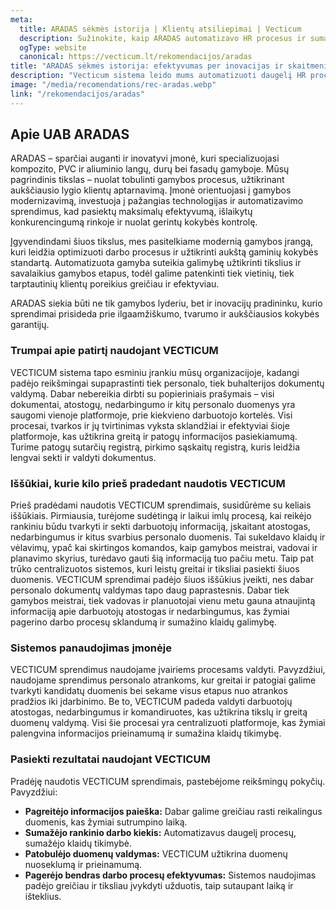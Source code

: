 ```yaml
---
meta:
  title: ARADAS sėkmės istorija | Klientų atsiliepimai | Vecticum
  description: Sužinokite, kaip ARADAS automatizavo HR procesus ir sumažino administracinę naštą naudodami Vecticum sistemą. Tikra klientų patirtis.
  ogType: website
  canonical: https://vecticum.lt/rekomendacijos/aradas
title: "ARADAS sėkmės istorija: efektyvumas per inovacijas ir skaitmenizaciją"
description: "Vecticum sistema leido mums automatizuoti daugelį HR procesų ir sumažinti administracinę naštą. Puikus sprendimas skirtingo dydžio įmonėms."
image: "/media/recomendations/rec-aradas.webp"
link: "/rekomendacijos/aradas"
---
```


## Apie UAB ARADAS

ARADAS – sparčiai auganti ir inovatyvi įmonė, kuri specializuojasi kompozito, PVC ir aliuminio langų, durų bei fasadų gamyboje. Mūsų pagrindinis tikslas – nuolat tobulinti gamybos procesus, užtikrinant aukščiausio lygio klientų aptarnavimą. Įmonė orientuojasi į gamybos modernizavimą, investuoja į pažangias technologijas ir automatizavimo sprendimus, kad pasiektų maksimalų efektyvumą, išlaikytų konkurencingumą rinkoje ir nuolat gerintų kokybės kontrolę.

Įgyvendindami šiuos tikslus, mes pasitelkiame modernią gamybos įrangą, kuri leidžia optimizuoti darbo procesus ir užtikrinti aukštą gaminių kokybės standartą. Automatizuota gamyba suteikia galimybę užtikrinti tikslius ir savalaikius gamybos etapus, todėl galime patenkinti tiek vietinių, tiek tarptautinių klientų poreikius greičiau ir efektyviau.

ARADAS siekia būti ne tik gamybos lyderiu, bet ir inovacijų pradininku, kurio sprendimai prisideda prie ilgaamžiškumo, tvarumo ir aukščiausios kokybės garantijų.

### Trumpai apie patirtį naudojant VECTICUM

VECTICUM sistema tapo esminiu įrankiu mūsų organizacijoje, kadangi padėjo reikšmingai supaprastinti tiek personalo, tiek buhalterijos dokumentų valdymą. Dabar nebereikia dirbti su popieriniais prašymais – visi dokumentai, atostogų, nedarbingumo ir kitų personalo duomenys yra saugomi vienoje platformoje, prie kiekvieno darbuotojo kortelės. Visi procesai, tvarkos ir jų tvirtinimas vyksta sklandžiai ir efektyviai šioje platformoje, kas užtikrina greitą ir patogų informacijos pasiekiamumą. Turime patogų sutarčių registrą, pirkimo sąskaitų registrą, kuris leidžia lengvai sekti ir valdyti dokumentus. 

### Iššūkiai, kurie kilo prieš pradedant naudotis VECTICUM

Prieš pradėdami naudotis VECTICUM sprendimais, susidūrėme su keliais iššūkiais. Pirmiausia, turėjome sudėtingą ir laikui imlų procesą, kai reikėjo rankiniu būdu tvarkyti ir sekti darbuotojų informaciją, įskaitant atostogas, nedarbingumus ir kitus svarbius personalo duomenis. Tai sukeldavo klaidų ir vėlavimų, ypač kai skirtingos komandos, kaip gamybos meistrai, vadovai ir planavimo skyrius, turėdavo gauti šią informaciją tuo pačiu metu. Taip pat trūko centralizuotos sistemos, kuri leistų greitai ir tiksliai pasiekti šiuos duomenis.
VECTICUM sprendimai padėjo šiuos iššūkius įveikti, nes dabar personalo dokumentų valdymas tapo daug paprastesnis. Dabar tiek gamybos meistrai, tiek vadovas ir planuotojai vienu metu gauna atnaujintą informaciją apie darbuotojų atostogas ir nedarbingumus, kas žymiai pagerino darbo procesų sklandumą ir sumažino klaidų galimybę.

### Sistemos panaudojimas įmonėje

VECTICUM sprendimus naudojame įvairiems procesams valdyti. Pavyzdžiui, naudojame sprendimus personalo atrankoms, kur greitai ir patogiai galime tvarkyti kandidatų duomenis bei sekame visus etapus nuo atrankos pradžios iki įdarbinimo. Be to, VECTICUM padeda valdyti darbuotojų atostogas, nedarbingumus ir komandiruotes, kas užtikrina tikslų ir greitą duomenų valdymą. Visi šie procesai yra centralizuoti platformoje, kas žymiai palengvina informacijos prieinamumą ir sumažina klaidų tikimybę.

### Pasiekti rezultatai naudojant VECTICUM

Pradėję naudotis VECTICUM sprendimais, pastebėjome reikšmingų pokyčių. Pavyzdžiui:

<ul class="list-disc list-inside text-gray-700 space-y-2 mt-4">
  <li>
    <strong>Pagreitėjo informacijos paieška:</strong> Dabar galime greičiau rasti reikalingus duomenis, kas žymiai sutrumpino laiką.
  </li>
  <li>
    <strong>Sumažėjo rankinio darbo kiekis:</strong> Automatizavus daugelį procesų, sumažėjo klaidų tikimybė.
  </li>
  <li>
    <strong>Patobulėjo duomenų valdymas:</strong> VECTICUM užtikrina duomenų nuoseklumą ir prieinamumą.
  </li>
  <li>
    <strong>Pagerėjo bendras darbo procesų efektyvumas:</strong> Sistemos naudojimas padėjo greičiau ir tiksliau įvykdyti užduotis, taip sutaupant laiką ir išteklius.
  </li>
</ul>
